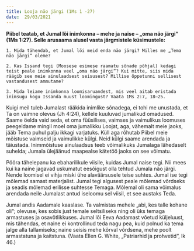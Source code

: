 ```yaml
---
title: Looja näo järgi (1Ms 1 -27)  
date:  29/03/2021  
---
```


**Piibel teatab, et Jumal lõi inimkonna – mehe ja naise – „oma näo järgi“ (1Ms 1:27). Selle arusaama alusel vasta järgmistele küsimustele:**

`1. Mida tähendab, et Jumal lõi meid enda näo järgi? Milles me „Tema näo järgi“ oleme?`

`2. Kas Issand tegi (Moosese esimese raamatu sõnade põhjal) kedagi teist peale inimkonna veel „oma näo järgi“? Kui mitte, siis mida räägib see meie ainulaadsest seisusest? Millise õppetunni sellisest vastandusest ammutame?`

`3. Mida leiame inimkonna loomisaruandest, mis veel aitab eristada inimsugu kogu Issanda muust loomingust? Vaata 1Ms 2:7, 18–25.`

Kuigi meil tuleb Jumalast rääkida inimlike sõnadega, ei tohi me unustada, et Ta on vaimne olevus (Jh 4:24), kellele kuuluvad jumalikud omadused. Saame öelda vaid seda, et oma füüsilises, vaimses ja vaimulikus loomuses peegeldame mingil moel oma jumalikku Loojat, aga, vähemalt meie jaoks, jääb Tema puhul palju ikkagi varjatuks. Küll aga rõhutab Piibel meie mõistuse vaimseid ja vaimulikke külgi. Neid külgi saame arendada ja täiustada. Inimmõistuse ainulaadsus teeb võimalikuks Jumalaga lähedaselt suhelda; Jumala ülejäänud maapealse kätetöö jaoks on see võimatu.

Pööra tähelepanu ka ebaharilikule viisile, kuidas Jumal naise tegi. Nii mees kui ka naine jagavad uskumatut eesõigust olla tehtud Jumala näo järgi. Nende loomisel ei vihja miski ühe alaväärsusele teise suhtes. Jumal ise tegi mõlemad samast materjalist. Jumal tegi algusest peale mõlemad võrdseks ja seadis mõlemad erilisse suhtesse Temaga. Mõlemal oli sama võimalus arendada neile Jumalast antud iseloomu sel viisil, et see austaks Teda.

Jumal andis Aadamale kaaslase. Ta valmistas mehele „abi, kes talle kohane oli“; olevuse, kes sobis just temale seltsiliseks ning oli üks temaga armastuses ja osavõtlikkuses. Jumal lõi Eeva Aadamast võetud küljeluust, mis tähendas, et naine ei kontrollinud teda nagu pea, kuid polnud ka tema jalge alla tallamiseks; naine seisis mehe kõrval võrdsena, mehe poolt armastatuna ja kaitstuna. (Vaata Ellen G. White, „Patriarhid ja prohvetid“, lk 46.)